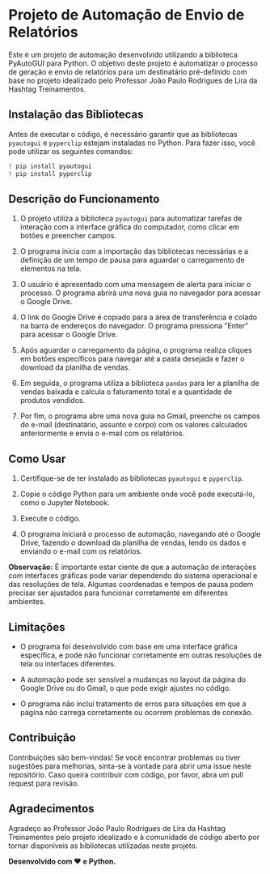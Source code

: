 # Projeto de Automação de Envio de Relatórios

Este é um projeto de automação desenvolvido utilizando a biblioteca PyAutoGUI para Python. O objetivo deste projeto é automatizar o processo de geração e envio de relatórios para um destinatário pré-definido com base no projeto idealizado pelo Professor João Paulo Rodrigues de Lira da Hashtag Treinamentos.

## Instalação das Bibliotecas

Antes de executar o código, é necessário garantir que as bibliotecas `pyautogui` e `pyperclip` estejam instaladas no Python. Para fazer isso, você pode utilizar os seguintes comandos:

```bash
! pip install pyautogui
! pip install pyperclip
```

## Descrição do Funcionamento

1. O projeto utiliza a biblioteca `pyautogui` para automatizar tarefas de interação com a interface gráfica do computador, como clicar em botões e preencher campos.

2. O programa inicia com a importação das bibliotecas necessárias e a definição de um tempo de pausa para aguardar o carregamento de elementos na tela.

3. O usuário é apresentado com uma mensagem de alerta para iniciar o processo. O programa abrirá uma nova guia no navegador para acessar o Google Drive.

4. O link do Google Drive é copiado para a área de transferência e colado na barra de endereços do navegador. O programa pressiona "Enter" para acessar o Google Drive.

5. Após aguardar o carregamento da página, o programa realiza cliques em botões específicos para navegar até a pasta desejada e fazer o download da planilha de vendas.

6. Em seguida, o programa utiliza a biblioteca `pandas` para ler a planilha de vendas baixada e calcula o faturamento total e a quantidade de produtos vendidos.

7. Por fim, o programa abre uma nova guia no Gmail, preenche os campos do e-mail (destinatário, assunto e corpo) com os valores calculados anteriormente e envia o e-mail com os relatórios.

## Como Usar

1. Certifique-se de ter instalado as bibliotecas `pyautogui` e `pyperclip`.

2. Copie o código Python para um ambiente onde você pode executá-lo, como o Jupyter Notebook.

3. Execute o código.

4. O programa iniciará o processo de automação, navegando até o Google Drive, fazendo o download da planilha de vendas, lendo os dados e enviando o e-mail com os relatórios.

**Observação:** É importante estar ciente de que a automação de interações com interfaces gráficas pode variar dependendo do sistema operacional e das resoluções de tela. Algumas coordenadas e tempos de pausa podem precisar ser ajustados para funcionar corretamente em diferentes ambientes.

## Limitações

- O programa foi desenvolvido com base em uma interface gráfica específica, e pode não funcionar corretamente em outras resoluções de tela ou interfaces diferentes.

- A automação pode ser sensível a mudanças no layout da página do Google Drive ou do Gmail, o que pode exigir ajustes no código.

- O programa não inclui tratamento de erros para situações em que a página não carrega corretamente ou ocorrem problemas de conexão.

## Contribuição

Contribuições são bem-vindas! Se você encontrar problemas ou tiver sugestões para melhorias, sinta-se à vontade para abrir uma issue neste repositório. Caso queira contribuir com código, por favor, abra um pull request para revisão.

## Agradecimentos

Agradeço ao Professor João Paulo Rodrigues de Lira da Hashtag Treinamentos pelo projeto idealizado e à comunidade de código aberto por tornar disponíveis as bibliotecas utilizadas neste projeto. 

**Desenvolvido com :heart: e Python.**
